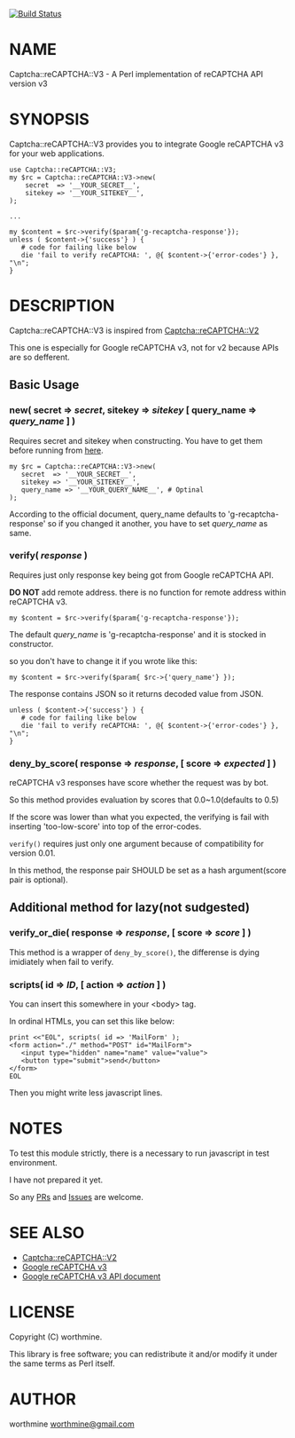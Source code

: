 [![Build Status](https://travis-ci.com/worthmine/Captcha-reCAPTCHA-V3.svg?branch=master)](https://travis-ci.com/worthmine/Captcha-reCAPTCHA-V3)
# NAME

Captcha::reCAPTCHA::V3 - A Perl implementation of reCAPTCHA API version v3

# SYNOPSIS

Captcha::reCAPTCHA::V3 provides you to integrate Google reCAPTCHA v3 for your web applications.

    use Captcha::reCAPTCHA::V3;
    my $rc = Captcha::reCAPTCHA::V3->new(
        secret  => '__YOUR_SECRET__',
        sitekey => '__YOUR_SITEKEY__',
    );
    
    ...
    
    my $content = $rc->verify($param{'g-recaptcha-response'});
    unless ( $content->{'success'} ) {
       # code for failing like below
       die 'fail to verify reCAPTCHA: ', @{ $content->{'error-codes'} }, "\n";
    }
    

# DESCRIPTION

Captcha::reCAPTCHA::V3 is inspired from [Captcha::reCAPTCHA::V2](https://metacpan.org/pod/Captcha%3A%3AreCAPTCHA%3A%3AV2)

This one is especially for Google reCAPTCHA v3, not for v2 because APIs are so defferent.

## Basic Usage

### new( secret => _secret_, sitekey => _sitekey_ \[ query\_name => _query\_name_ \] )

Requires secret and sitekey when constructing.
You have to get them before running from [here](https://www.google.com/recaptcha/intro/v3.html).

    my $rc = Captcha::reCAPTCHA::V3->new(
       secret  => '__YOUR_SECRET__',
       sitekey => '__YOUR_SITEKEY__',
       query_name => '__YOUR_QUERY_NAME__', # Optinal
    );

According to the official document, query\_name defaults to 'g-recaptcha-response'
so if you changed it another, you have to set _query\_name_ as same.

### verify( _response_ )

Requires just only response key being got from Google reCAPTCHA API.

**DO NOT** add remote address. there is no function for remote address within reCAPTCHA v3.

    my $content = $rc->verify($param{'g-recaptcha-response'});

The default _query\_name_ is 'g-recaptcha-response' and it is stocked in constructor.

so you don't have to change it if you wrote like this:

    my $content = $rc->verify($param{ $rc->{'query_name'} });

The response contains JSON so it returns decoded value from JSON.

    unless ( $content->{'success'} ) {
       # code for failing like below
       die 'fail to verify reCAPTCHA: ', @{ $content->{'error-codes'} }, "\n";
    }

### deny\_by\_score( response => _response_, \[ score => _expected_ \] )

reCAPTCHA v3 responses have score whether the request was by bot.

So this method provides evaluation by scores that 0.0~1.0(defaults to 0.5)

If the score was lower than what you expected, the verifying is fail
with inserting 'too-low-score' into top of the error-codes.

`verify()` requires just only one argument because of compatibility for version 0.01. 

In this method, the response pair SHOULD be set as a hash argument(score pair is optional).

## Additional method for lazy(not sudgested)

### verify\_or\_die( response => _response_, \[ score => _score_ \] )

This method is a wrapper of `deny_by_score()`, the differense is dying imidiately when fail to verify.

### scripts( id => _ID_, \[ action => _action_ \] )

You can insert this somewhere in your &lt;body> tag.

In ordinal HTMLs, you can set this like below:

    print <<"EOL", scripts( id => 'MailForm' );
    <form action="./" method="POST" id="MailForm">
       <input type="hidden" name="name" value="value">
       <button type="submit">send</button>
    </form>
    EOL

Then you might write less javascript lines.

# NOTES

To test this module strictly,
there is a necessary to run javascript in test environment.

I have not prepared it yet.

So any [PRs](https://github.com/worthmine/Captcha-reCAPTCHA-V3/pulls)
and [Issues](https://github.com/worthmine/Captcha-reCAPTCHA-V3/issues) are welcome.

# SEE ALSO

- [Captcha::reCAPTCHA::V2](https://metacpan.org/pod/Captcha%3A%3AreCAPTCHA%3A%3AV2)
- [Google reCAPTCHA v3](https://www.google.com/recaptcha/intro/v3.html)
- [Google reCAPTCHA v3 API document](https://developers.google.com/recaptcha/docs/v3)

# LICENSE

Copyright (C) worthmine.

This library is free software; you can redistribute it and/or modify
it under the same terms as Perl itself.

# AUTHOR

worthmine <worthmine@gmail.com>
